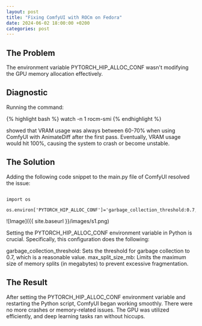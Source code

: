 ```yaml
---
layout: post
title: "Fixing ComfyUI with ROCm on Fedora"
date: 2024-06-02 18:00:00 +0200
categories: post
---
```


## The Problem

The environment variable PYTORCH_HIP_ALLOC_CONF wasn't modifying the GPU memory allocation effectively.

## Diagnostic

Running the command:

{% highlight bash %}
watch -n 1 rocm-smi
{% endhighlight %}

showed that VRAM usage was always between 60-70% when using ComfyUI with AnimateDiff after the first pass. Eventually, VRAM usage would hit 100%, causing the system to crash or become unstable.

## The Solution

Adding the following code snippet to the main.py file of ComfyUI resolved the issue:

```

import os

os.environ['PYTORCH_HIP_ALLOC_CONF']='garbage_collection_threshold:0.7,max_split_size_mb:128'

```

![Image]({{ site.baseurl }}/images/s1.png)

Setting the PYTORCH_HIP_ALLOC_CONF environment variable in Python is crucial. Specifically, this configuration does the following:

garbage_collection_threshold: Sets the threshold for garbage collection to 0.7, which is a reasonable value.
max_split_size_mb: Limits the maximum size of memory splits (in megabytes) to prevent excessive fragmentation.

## The Result

After setting the PYTORCH_HIP_ALLOC_CONF environment variable and restarting the Python script, ComfyUI began working smoothly. There were no more crashes or memory-related issues. The GPU was utilized efficiently, and deep learning tasks ran without hiccups.
